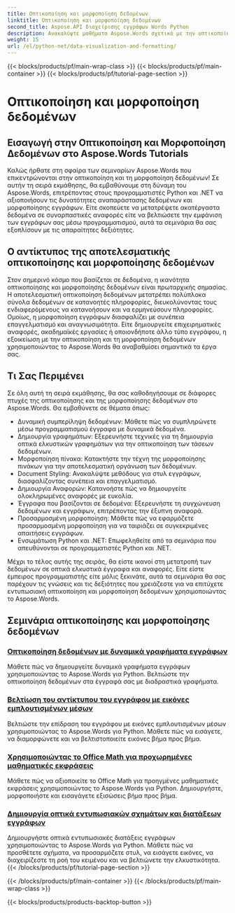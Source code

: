```yaml
---
title: Οπτικοποίηση και μορφοποίηση δεδομένων
linktitle: Οπτικοποίηση και μορφοποίηση δεδομένων
second_title: Aspose.API διαχείρισης εγγράφων Words Python
description: Ανακαλύψτε μαθήματα Aspose.Words σχετικά με την οπτικοποίηση και τη μορφοποίηση δεδομένων σε Python και .NET. Μάθετε να παρουσιάζετε δεδομένα αποτελεσματικά, να δημιουργείτε εκπληκτικές αναφορές και να μορφοποιείτε έγγραφα μέσω προγραμματισμού.
weight: 15
url: /el/python-net/data-visualization-and-formatting/
---
```


{{< blocks/products/pf/main-wrap-class >}}
{{< blocks/products/pf/main-container >}}
{{< blocks/products/pf/tutorial-page-section >}}

# Οπτικοποίηση και μορφοποίηση δεδομένων


## Εισαγωγή στην Οπτικοποίηση και Μορφοποίηση Δεδομένων στο Aspose.Words Tutorials

Καλώς ήρθατε στη σφαίρα των σεμιναρίων Aspose.Words που επικεντρώνονται στην οπτικοποίηση και τη μορφοποίηση δεδομένων! Σε αυτήν τη σειρά εκμάθησης, θα εμβαθύνουμε στη δύναμη του Aspose.Words, επιτρέποντας στους προγραμματιστές Python και .NET να αξιοποιήσουν τις δυνατότητες αναπαράστασης δεδομένων και μορφοποίησης εγγράφων. Είτε σκοπεύετε να μετατρέψετε ακατέργαστα δεδομένα σε συναρπαστικές αναφορές είτε να βελτιώσετε την εμφάνιση των εγγράφων σας μέσω προγραμματισμού, αυτά τα σεμινάρια θα σας εξοπλίσουν με τις απαραίτητες δεξιότητες.

## Ο αντίκτυπος της αποτελεσματικής οπτικοποίησης και μορφοποίησης δεδομένων

Στον σημερινό κόσμο που βασίζεται σε δεδομένα, η ικανότητα οπτικοποίησης και μορφοποίησης δεδομένων είναι πρωταρχικής σημασίας. Η αποτελεσματική οπτικοποίηση δεδομένων μετατρέπει πολύπλοκα σύνολα δεδομένων σε κατανοητές πληροφορίες, διευκολύνοντας τους ενδιαφερόμενους να κατανοήσουν και να ερμηνεύσουν πληροφορίες. Ομοίως, η μορφοποίηση εγγράφων διασφαλίζει με συνέπεια επαγγελματισμό και αναγνωσιμότητα. Είτε δημιουργείτε επιχειρηματικές αναφορές, ακαδημαϊκές εργασίες ή οποιονδήποτε άλλο τύπο εγγράφου, η εξοικείωση με την οπτικοποίηση και τη μορφοποίηση δεδομένων χρησιμοποιώντας το Aspose.Words θα αναβαθμίσει σημαντικά τα έργα σας.

## Τι Σας Περιμένει

Σε όλη αυτή τη σειρά εκμάθησης, θα σας καθοδηγήσουμε σε διάφορες πτυχές της οπτικοποίησης και της μορφοποίησης δεδομένων στο Aspose.Words. Θα εμβαθύνετε σε θέματα όπως:

- Δυναμική συμπερίληψη δεδομένων: Μάθετε πώς να συμπληρώνετε μέσω προγραμματισμού έγγραφα με δυναμικά δεδομένα.
- Δημιουργία γραφημάτων: Εξερευνήστε τεχνικές για τη δημιουργία οπτικά ελκυστικών γραφημάτων για την οπτικοποίηση των τάσεων δεδομένων.
- Μορφοποίηση πίνακα: Κατακτήστε την τέχνη της μορφοποίησης πινάκων για την αποτελεσματική οργάνωση των δεδομένων.
- Document Styling: Ανακαλύψτε μεθόδους για στυλ εγγράφων, διασφαλίζοντας συνέπεια και επαγγελματισμό.
- Δημιουργία Αναφορών: Κατανοήστε πώς να δημιουργείτε ολοκληρωμένες αναφορές με ευκολία.
- Έγγραφα που βασίζονται σε δεδομένα: Εξερευνήστε τη συγχώνευση δεδομένων και εγγράφων, επιτρέποντας την έξυπνη αναφορά.
- Προσαρμοσμένη μορφοποίηση: Μάθετε πώς να εφαρμόζετε προσαρμοσμένη μορφοποίηση για να ταιριάζει σε συγκεκριμένες απαιτήσεις εγγράφων.
- Ενσωμάτωση Python και .NET: Επωφεληθείτε από τα σεμινάρια που απευθύνονται σε προγραμματιστές Python και .NET.

Μέχρι το τέλος αυτής της σειράς, θα είστε ικανοί στη μετατροπή των δεδομένων σε οπτικά ελκυστικά έγγραφα και αναφορές. Είτε είστε έμπειρος προγραμματιστής είτε μόλις ξεκινάτε, αυτά τα σεμινάρια θα σας παρέχουν τις γνώσεις και τις δεξιότητες που χρειάζεστε για να επιτύχετε εντυπωσιακή οπτικοποίηση και μορφοποίηση δεδομένων χρησιμοποιώντας το Aspose.Words.

## Σεμινάρια οπτικοποίησης και μορφοποίησης δεδομένων
### [Οπτικοποίηση δεδομένων με δυναμικά γραφήματα εγγράφων](./visualize-data-document-charts/)
Μάθετε πώς να δημιουργείτε δυναμικά γραφήματα εγγράφων χρησιμοποιώντας το Aspose.Words για Python. Βελτιώστε την οπτικοποίηση δεδομένων στα έγγραφά σας με διαδραστικά γραφήματα.
### [Βελτίωση του αντίκτυπου του εγγράφου με εικόνες εμπλουτισμένων μέσων](./document-images/)
Βελτιώστε την επίδραση του εγγράφου με εικόνες εμπλουτισμένων μέσων χρησιμοποιώντας το Aspose.Words για Python. Μάθετε πώς να εισάγετε, να διαμορφώνετε και να βελτιστοποιείτε εικόνες βήμα προς βήμα.
### [Χρησιμοποιώντας το Office Math για προχωρημένες μαθηματικές εκφράσεις](./office-math-documents/)
Μάθετε πώς να αξιοποιείτε το Office Math για προηγμένες μαθηματικές εκφράσεις χρησιμοποιώντας το Aspose.Words για Python. Δημιουργήστε, μορφοποιήστε και εισαγάγετε εξισώσεις βήμα προς βήμα.
### [Δημιουργία οπτικά εντυπωσιακών σχημάτων και διατάξεων εγγράφων](./document-shape-handling-formatting/)
Δημιουργήστε οπτικά εντυπωσιακές διατάξεις εγγράφων χρησιμοποιώντας το Aspose.Words για Python. Μάθετε πώς να προσθέτετε σχήματα, να προσαρμόζετε στυλ, να εισάγετε εικόνες, να διαχειρίζεστε τη ροή του κειμένου και να βελτιώνετε την ελκυστικότητα.
{{< /blocks/products/pf/tutorial-page-section >}}

{{< /blocks/products/pf/main-container >}}
{{< /blocks/products/pf/main-wrap-class >}}

{{< blocks/products/products-backtop-button >}}
